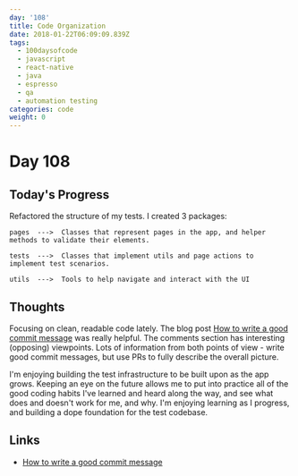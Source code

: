 ```yaml
---
day: '108'
title: Code Organization
date: 2018-01-22T06:09:09.839Z
tags:
  - 100daysofcode
  - javascript
  - react-native
  - java
  - espresso
  - qa
  - automation testing
categories: code
weight: 0
---
```

# Day 108

## Today's Progress

Refactored the structure of my tests. I created 3 packages:

```
pages  --->  Classes that represent pages in the app, and helper methods to validate their elements.
```

```
tests  --->  Classes that implement utils and page actions to implement test scenarios.
```

```
utils  --->  Tools to help navigate and interact with the UI
```

## Thoughts

Focusing on clean, readable code lately. The blog post [How to write a good commit message](https://juffalow.com/other/write-good-git-commit-message) was really helpful. The comments section has interesting (opposing) viewpoints. Lots of information from both points of view - write good commit messages, but use PRs to fully describe the overall picture.

I'm enjoying building the test infrastructure to be built upon as the app grows. Keeping an eye on the future allows me to put into practice all of the good coding habits I've learned and heard along the way, and see what does and doesn't work for me, and why. I'm enjoying learning as I progress, and building a dope foundation for the test codebase. 

## Links

* [How to write a good commit message](https://juffalow.com/other/write-good-git-commit-message)
